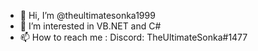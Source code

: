 - 👋 Hi, I’m @theultimatesonka1999
- 👀 I’m interested in VB.NET and C#
- 📫 How to reach me :
Discord: TheUltimateSonka#1477

<!---
theultimatesonka1999/theultimatesonka1999 is a ✨ special ✨ repository because its `README.md` (this file) appears on your GitHub profile.
You can click the Preview link to take a look at your changes.
--->
